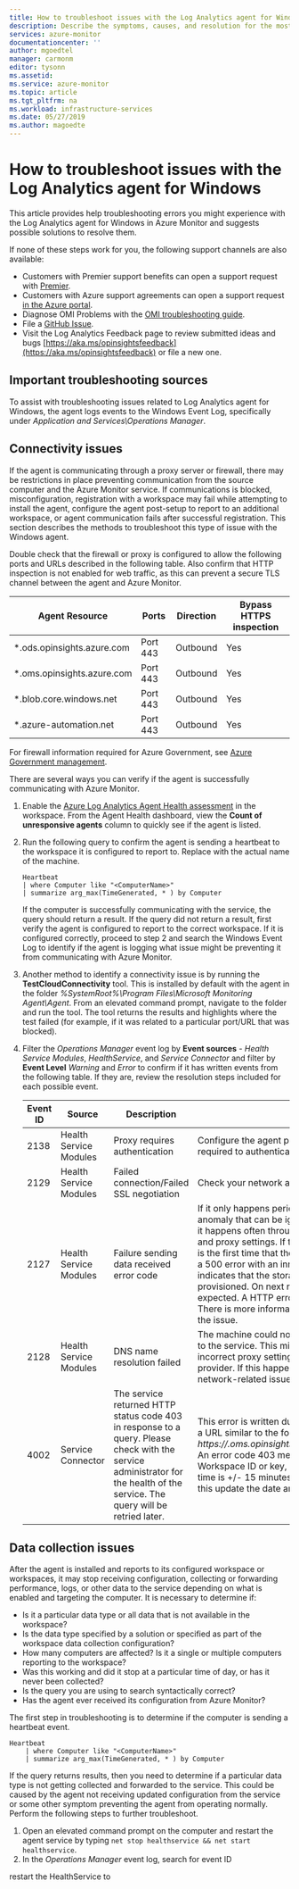 ```yaml
---
title: How to troubleshoot issues with the Log Analytics agent for Windows | Microsoft Docs
description: Describe the symptoms, causes, and resolution for the most common issues with the Log Analytics agent for Windows in Azure Monitor.
services: azure-monitor
documentationcenter: ''
author: mgoedtel
manager: carmonm
editor: tysonn
ms.assetid: 
ms.service: azure-monitor
ms.topic: article
ms.tgt_pltfrm: na
ms.workload: infrastructure-services
ms.date: 05/27/2019
ms.author: magoedte
---
```


# How to troubleshoot issues with the Log Analytics agent for Windows 

This article provides help troubleshooting errors you might experience with the Log Analytics agent for Windows in Azure Monitor and suggests possible solutions to resolve them.

If none of these steps work for you, the following support channels are also available:

* Customers with Premier support benefits can open a support request with [Premier](https://premier.microsoft.com/).
* Customers with Azure support agreements can open a support request [in the Azure portal](https://manage.windowsazure.com/?getsupport=true).
* Diagnose OMI Problems with the [OMI troubleshooting guide](https://github.com/Microsoft/omi/blob/master/Unix/doc/diagnose-omi-problems.md).
* File a [GitHub Issue](https://github.com/Microsoft/OMS-Agent-for-Linux/issues).
* Visit the Log Analytics Feedback page to review submitted ideas and bugs [https://aka.ms/opinsightsfeedback](https://aka.ms/opinsightsfeedback) or file a new one. 

## Important troubleshooting sources

 To assist with troubleshooting issues related to Log Analytics agent for Windows, the agent logs events to the Windows Event Log, specifically under *Application and Services\Operations Manager*.  

## Connectivity issues

If the agent is communicating through a proxy server or firewall, there may be restrictions in place preventing communication from the source computer and the Azure Monitor service. If communications is blocked, misconfiguration, registration with a workspace may fail while attempting to install the agent, configure the agent post-setup to report to an additional workspace, or agent communication fails after successful registration. This section describes the methods to troubleshoot this type of issue with the Windows agent. 

Double check that the firewall or proxy is configured to allow the following ports and URLs described in the following table. Also confirm that HTTP inspection is not enabled for web traffic, as this can prevent a secure TLS channel between the agent and Azure Monitor.  

|Agent Resource|Ports |Direction |Bypass HTTPS inspection|
|------|---------|--------|--------|   
|*.ods.opinsights.azure.com |Port 443 |Outbound|Yes |  
|*.oms.opinsights.azure.com |Port 443 |Outbound|Yes |  
|*.blob.core.windows.net |Port 443 |Outbound|Yes |  
|*.azure-automation.net |Port 443 |Outbound|Yes |  

For firewall information required for Azure Government, see [Azure Government management](../../azure-government/documentation-government-services-monitoringandmanagement.md#azure-monitor-logs). 

There are several ways you can verify if the agent is successfully communicating with Azure Monitor.

1. Enable the [Azure Log Analytics Agent Health assessment](../insights/solution-agenthealth.md) in the workspace. From the Agent Health dashboard, view the **Count of unresponsive agents** column to quickly see if the agent is listed.  

2. Run the following query to confirm the agent is sending a heartbeat to the workspace it is configured to report to. Replace <ComputerName> with the actual name of the machine.

    ```
    Heartbeat 
    | where Computer like "<ComputerName>"
    | summarize arg_max(TimeGenerated, * ) by Computer 
    ```

    If the computer is successfully communicating with the service, the query should return a result. If the query did not return a result, first verify the agent is configured to report to the correct workspace. If it is configured correctly, proceed to step 2 and search the Windows Event Log to identify if the agent is logging what issue might be preventing it from communicating with Azure Monitor.

2. Another method to identify a connectivity issue is by running the **TestCloudConnectivity** tool. This is installed by default with the agent in the folder *%SystemRoot%\Program Files\Microsoft Monitoring Agent\Agent*. From an elevated command prompt, navigate to the folder and run the tool. The tool returns the results and highlights where the test failed (for example, if it was related to a particular port/URL that was blocked).

3. Filter the *Operations Manager* event log by **Event sources** - *Health Service Modules*, *HealthService*, and *Service Connector* and filter by **Event Level** *Warning* and *Error* to confirm if it has written events from the following table. If they are, review the resolution steps included for each possible event.

    |Event ID |Source |Description |Resolution |
    |---------|-------|------------|-----------|
    |2138 |Health Service Modules |Proxy requires authentication |Configure the agent proxy settings and specify the username/password required to authenticate with the proxy server. |
    |2129 |Health Service Modules |Failed connection/Failed SSL negotiation |Check your network adapter TCP/IP settings and agent proxy settings.|
    |2127 |Health Service Modules |Failure sending data received error code |If it only happens periodically during the day, this could just be a random anomaly that can be ignored. Monitor to understand how often it happens. If it happens often throughout the day, first check your network configuration and proxy settings. If the description includes HTTP error code 404 and this is the first time that the agent tries to send data to the service, it will include a 500 error with an inner 404 error code. 404 means not found, which indicates that the storage area for the new workspace is still being provisioned. On next retry, data will successfully write to the workspace as expected. A HTTP error 403 might indicate a permission or credentials issue. There is more information included with the 403 error to help troubleshoot the issue.|
    |2128 |Health Service Modules |DNS name resolution failed |The machine could not resolve the Internet address used when sending data to the service. This might be DNS resolver settings on your machine, incorrect proxy settings, or maybe a temporary DNS issue with your provider. If this happens periodically, it could be caused by a transient network-related issue.|
    |4002 |Service Connector |The service returned HTTP status code 403 in response to a query. Please check with the service administrator for the health of the service. The query will be retried later. |This error is written during the agent’s initial registration phase and you’ll see a URL similar to the following: *https://<workspaceID>.oms.opinsights.azure.com/AgentService.svc/AgentTopologyRequest*. An error code 403 means forbidden and can be caused by a mistyped Workspace ID or key, or the data and time is incorrect on the computer. If the time is +/- 15 minutes from current time, then onboarding fails. To correct this update the date and/or timezone of your Windows computer.|

## Data collection issues

After the agent is installed and reports to its configured workspace or workspaces, it may stop receiving configuration, collecting or forwarding performance, logs, or other data to the service depending on what is enabled and targeting the computer. It is necessary to determine if:

- Is it a particular data type or all data that is not available in the workspace?
- Is the data type specified by a solution or specified as part of the workspace data collection configuration?
- How many computers are affected? Is it a single or multiple computers reporting to the workspace?
- Was this working and did it stop at a particular time of day, or has it never been collected? 
- Is the query you are using to search syntactically correct? 
- Has the agent ever received its configuration from Azure Monitor?

The first step in troubleshooting is to determine if the computer is sending a heartbeat event.

```
Heartbeat 
    | where Computer like "<ComputerName>"
    | summarize arg_max(TimeGenerated, * ) by Computer
```

If the query returns results, then you need to determine if a particular data type is not getting collected and forwarded to the service. This could be caused by the agent not receiving updated configuration from the service or some other symptom preventing the agent from operating normally. Perform the following steps to further troubleshoot.

1. Open an elevated command prompt on the computer and restart the agent service by typing `net stop healthservice && net start healthservice`.
1. In the *Operations Manager* event log, search for event ID 


 restart the HealthService to 

## 